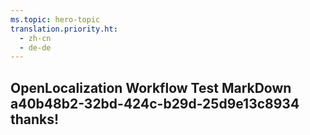 ```yaml
---
ms.topic: hero-topic
translation.priority.ht: 
  - zh-cn
  - de-de
---
```

## OpenLocalization Workflow Test MarkDown a40b48b2-32bd-424c-b29d-25d9e13c8934 thanks!
